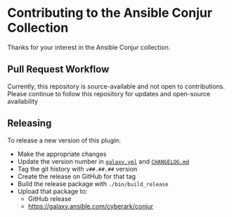 # Contributing to the Ansible Conjur Collection

Thanks for your interest in the Ansible Conjur collection.

## Pull Request Workflow

Currently, this repository is source-available and not open to contributions.  Please continue to follow this repository for updates and open-source availability

## Releasing

To release a new version of this plugin:

- Make the appropriate changes
- Update the version number in [`galaxy.yml`](galaxy.yml) and [`CHANGELOG.md`](CHANGELOG.md)
- Tag the git history with `v##.##.##` version
- Create the release on GitHub for that tag
- Build the release package with `./bin/build_release`
- Upload that package to:
  - GitHub release
  - https://galaxy.ansible.com/cyberark/conjur
